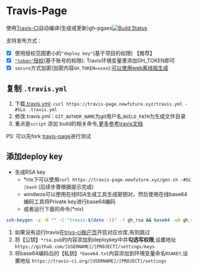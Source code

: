 Travis-Page
===================

使用[Travis-CI](https://travis-ci.org)自动编译(生成或更新)gh-pgaes[![Build Status](https://travis-ci.org/NewFuture/travis-page.svg?branch=master)](https://travis-ci.org/NewFuture/travis-page)

支持发布方式：

* [x] 使用授权范围更小的`"deploy key"`(基于项目的权限) 【推荐】
* [x] [`"token"`授权](https://github.com/settings/tokens)(基于账号的权限): Travis环境变量里添加GH_TOKEN即可 
* [x] `secure`方式加密(加密内容`GH_TOKEN=xxxx`):[可以使用web离线版生成](http://rkh.github.io/travis-encrypt/public/)

## 复制 `.travis.yml`

1. 下载[.travis.yml](https://github.com/NewFuture/travis-page/blob/master/.travis.yml): `curl https://travis-page.newfuture.xyz/travis.yml -#SLo .travis.yml`
2. 修改.travis.yml：`GIT_AUTHOR_NAME`为git用户名,`BUILD_PATH`为生成文件目录
3. 重点是`script` 添加 build的相关命令,[更多参考travis文档](https://docs.travis-ci.com/user/customizing-the-build/)

PS: 可以先fork [travis-page](https://github.com/NewFuture/travis-page#fork-destination-box)进行测试

## 添加deploy key

- 生成RSA key
  * \*nix下可以使用`curl https://travis-page.newfuture.xyz/gen.sh -#SL |bash` (后续步骤根据提示完成)
  * windwos可以使用在线RSA生成工具生成密钥对，然后使用在线base64编码工具将Private key进行base64编码
  * 或者运行下面的命令(\*nix)

```bash
ssh-keygen -q -N "" -C "travis-$(date -I)" -f gh_rsa && base64 -w0 gh_rsa >gh_base64.txt
```

1. 如果没有运行travis在[trivs-ci账户页](https://travis-ci.org/profile/)开启对应仓库,有则跳过
2. 将【公钥】`*rsa.pub`的内容添加到deploykey中并**勾选写权限**,设置地址 `https://github.com/[USERNAME]/[PROJECT]/settings/keys`
3. 将base64编码后的【私钥】`*base64.txt`内容添加到环境变量命名`RSAKEY`,设置地址 `https://travis-ci.org/[USERNAME]/[PROJECT]/settings`
